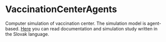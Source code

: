 # VaccinationCenterAgents

Computer simulation of vaccination center. The simulation model is agent-based.
[Here](https://github.com/MartinPoluch/VaccinationCenterAgents/files/6843165/Dokumentacia.pdf) you can read documentation and simulation study written in the Slovak language.

